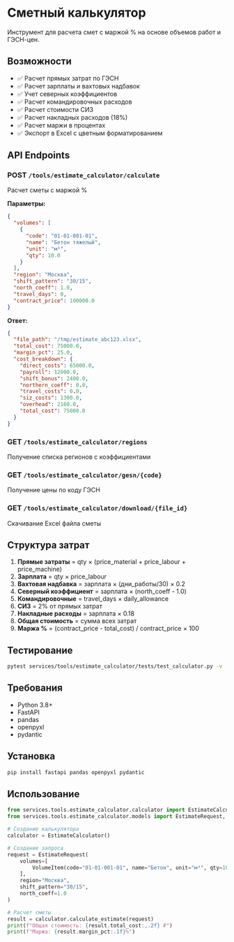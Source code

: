 # Сметный калькулятор

Инструмент для расчета смет с маржой % на основе объемов работ и ГЭСН-цен.

## Возможности

- ✅ Расчет прямых затрат по ГЭСН
- ✅ Расчет зарплаты и вахтовых надбавок
- ✅ Учет северных коэффициентов
- ✅ Расчет командировочных расходов
- ✅ Расчет стоимости СИЗ
- ✅ Расчет накладных расходов (18%)
- ✅ Расчет маржи в процентах
- ✅ Экспорт в Excel с цветным форматированием

## API Endpoints

### POST `/tools/estimate_calculator/calculate`
Расчет сметы с маржой %

**Параметры:**
```json
{
  "volumes": [
    {
      "code": "01-01-001-01",
      "name": "Бетон тяжелый",
      "unit": "м³",
      "qty": 10.0
    }
  ],
  "region": "Москва",
  "shift_pattern": "30/15",
  "north_coeff": 1.0,
  "travel_days": 0,
  "contract_price": 100000.0
}
```

**Ответ:**
```json
{
  "file_path": "/tmp/estimate_abc123.xlsx",
  "total_cost": 75000.0,
  "margin_pct": 25.0,
  "cost_breakdown": {
    "direct_costs": 65000.0,
    "payroll": 12000.0,
    "shift_bonus": 2400.0,
    "northern_coeff": 0.0,
    "travel_costs": 0.0,
    "siz_costs": 1300.0,
    "overhead": 2160.0,
    "total_cost": 75000.0
  }
}
```

### GET `/tools/estimate_calculator/regions`
Получение списка регионов с коэффициентами

### GET `/tools/estimate_calculator/gesn/{code}`
Получение цены по коду ГЭСН

### GET `/tools/estimate_calculator/download/{file_id}`
Скачивание Excel файла сметы

## Структура затрат

1. **Прямые затраты** = qty × (price_material + price_labour + price_machine)
2. **Зарплата** = qty × price_labour
3. **Вахтовая надбавка** = зарплата × (дни_работы/30) × 0.2
4. **Северный коэффициент** = зарплата × (north_coeff - 1.0)
5. **Командировочные** = travel_days × daily_allowance
6. **СИЗ** = 2% от прямых затрат
7. **Накладные расходы** = зарплата × 0.18
8. **Общая стоимость** = сумма всех затрат
9. **Маржа %** = (contract_price - total_cost) / contract_price × 100

## Тестирование

```bash
pytest services/tools/estimate_calculator/tests/test_calculator.py -v
```

## Требования

- Python 3.8+
- FastAPI
- pandas
- openpyxl
- pydantic

## Установка

```bash
pip install fastapi pandas openpyxl pydantic
```

## Использование

```python
from services.tools.estimate_calculator.calculator import EstimateCalculator
from services.tools.estimate_calculator.models import EstimateRequest, VolumeItem

# Создание калькулятора
calculator = EstimateCalculator()

# Создание запроса
request = EstimateRequest(
    volumes=[
        VolumeItem(code="01-01-001-01", name="Бетон", unit="м³", qty=10.0)
    ],
    region="Москва",
    shift_pattern="30/15",
    north_coeff=1.0
)

# Расчет сметы
result = calculator.calculate_estimate(request)
print(f"Общая стоимость: {result.total_cost:,.2f} ₽")
print(f"Маржа: {result.margin_pct:.1f}%")
```
